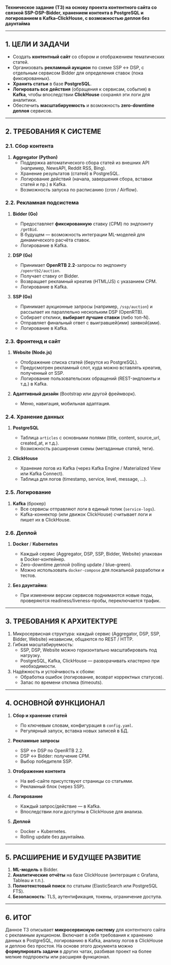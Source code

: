 **Техническое задание (ТЗ) на основу проекта контентного сайта со связкой SSP-DSP-Bidder, хранением контента в PostgreSQL и логированием в Kafka–ClickHouse, с возможностью деплоя без даунтайма**

---

## 1. ЦЕЛИ И ЗАДАЧИ

- Создать **контентный сайт** со сбором и отображением тематических статей.
- Организовать **рекламный аукцион** по схеме SSP ↔ DSP, с отдельным сервисом Bidder для определения ставок (пока фиксированных).
- **Хранить статьи** в базе **PostgreSQL**.
- **Логировать все действия** (обращения к сервисам, события) в **Kafka**, чтобы впоследствии **ClickHouse** сохранял эти логи для аналитики.
- Обеспечить **масштабируемость** и возможность **zero-downtime деплоя** сервисов.

---

## 2. ТРЕБОВАНИЯ К СИСТЕМЕ

### 2.1. Сбор контента

1. **Aggregator (Python)**
    - Поддержка автоматического сбора статей из внешних API (например, NewsAPI, Reddit RSS, Bing).
    - Хранение результатов (статей) в PostgreSQL.
    - Логирование действий (начала, завершения сбора, вставки статей и пр.) в Kafka.
    - Возможность запуска по расписанию (cron / Airflow).

### 2.2. Рекламная подсистема

1. **Bidder (Go)**
    - Предоставляет **фиксированную** ставку (CPM) по эндпоинту `/getBid`.
    - В будущем — возможность интеграции ML-моделей для динамического расчёта ставок.
    - Логирование в Kafka.

2. **DSP (Go)**
    - Принимает **OpenRTB 2.2**-запросы по эндпоинту `/openrtb2/auction`.
    - Получает ставку от Bidder.
    - Возвращает рекламный креатив (HTML/JS) с указанием CPM.
    - Логирование в Kafka.

3. **SSP (Go)**
    - Принимает аукционные запросы (например, `/ssp/auction`) и рассылает их параллельно нескольким DSP (OpenRTB).
    - Собирает отклики, **выбирает лучшие ставки** (либо топ-N).
    - Отправляет финальный ответ с выигравшей(ими) заявкой(ами).
    - Логирование в Kafka.

### 2.3. Фронтенд и сайт

1. **Website (Node.js)**
    - Отображение списка статей (берутся из PostgreSQL).
    - Предусмотрен рекламный слот, куда можно вставлять креатив, полученный от SSP.
    - Логирование пользовательских обращений (REST-эндпоинты и т.д.) в Kafka.

2. **Адаптивный дизайн** (Bootstrap или другой фреймворк).
    - Меню, навигация, мобильная адаптация.

### 2.4. Хранение данных

1. **PostgreSQL**
    - Таблица `articles` с основными полями (title, content, source_url, created_at, и т.д.).
    - Возможность расширения схемы (метаданные статей, теги).

2. **ClickHouse**
    - Хранение логов из Kafka (через Kafka Engine / Materialized View или Kafka Connect).
    - Таблица для логов (timestamp, service, level, message, …).

### 2.5. Логирование

1. **Kafka** (брокер)
    - Все сервисы отправляют логи в единый топик (`service-logs`).
    - Kafka-коннектор (или движок ClickHouse) считывает логи и пишет их в ClickHouse.

### 2.6. Деплой

1. **Docker** / **Kubernetes**
    - Каждый сервис (Aggregator, DSP, SSP, Bidder, Website) упакован в Docker-контейнер.
    - Zero-downtime деплой (rolling update / blue-green).
    - Можно использовать `docker-compose` для локальной разработки и тестов.

2. **Без даунтайма**:
    - При изменении версии сервисов поднимаются новые поды, проверяются readiness/liveness-пробы, переключается трафик.

---

## 3. ТРЕБОВАНИЯ К АРХИТЕКТУРЕ

1. Микросервисная структура: каждый сервис (Aggregator, DSP, SSP, Bidder, Website) независим, общаются по REST / HTTP.
2. Гибкая масштабируемость:
    - SSP, DSP, Website можно горизонтально масштабировать под нагрузку.
    - PostgreSQL, Kafka, ClickHouse — разворачивать кластерно при необходимости.
3. Надёжность и устойчивость к сбоям:
    - Обработка ошибок (логирование, возврат корректных статусов).
    - Запас по времени отклика (timeouts).

---

## 4. ОСНОВНОЙ ФУНКЦИОНАЛ

1. **Сбор и хранение статей**
    - По ключевым словам, конфигурация в `config.yaml`.
    - Регулярный запуск, вставка новых записей в БД.

2. **Рекламные запросы**
    - SSP ↔ DSP по OpenRTB 2.2.
    - DSP ↔ Bidder: получение CPM.
    - Выбор победителя SSP.

3. **Отображение контента**
    - На веб-сайте присутствуют страницы со статьями.
    - Рекламный блок (через SSP).

4. **Логирование**
    - Каждый запрос/действие — в Kafka.
    - Впоследствии логи доступны в ClickHouse для анализа.

5. **Деплой**
    - Docker + Kubernetes.
    - Rolling update без даунтайма.

---

## 5. РАСШИРЕНИЕ И БУДУЩЕЕ РАЗВИТИЕ

1. **ML-модель** в Bidder.
2. **Аналитические отчёты** на базе ClickHouse (интеграция с Grafana, Tableau и т.п.).
3. **Полнотекстовый поиск** по статьям (ElasticSearch или PostgreSQL FTS).
4. **Безопасность**: TLS, аутентификация, токены, ограничение доступа.

---

## 6. ИТОГ

Данное ТЗ описывает **микросервисную систему** для контентного сайта с рекламным аукционом. Включает в себя требования к хранению данных в PostgreSQL, логированию в Kafka, анализу логов в ClickHouse и деплою без простоя. На основе этого документа можно **формулировать задачи** в других чатах, разбивая проект на более мелкие подпроекты или расширяя функционал.